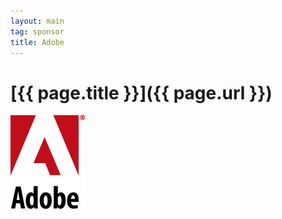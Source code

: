 ```yaml
---
layout: main
tag: sponsor
title: Adobe
---
```


# [{{ page.title }}]({{ page.url }})

<img src="/images/sponsor-logos/adobe.png" class="sponsor" />
